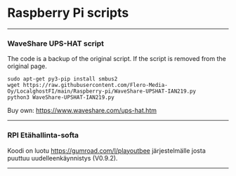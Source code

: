 # Raspberry Pi scripts   
   
---
 
   
### WaveShare UPS-HAT script    
The code is a backup of the original script. If the script is removed from the original page.      
```
sudo apt-get py3-pip install smbus2
wget https://raw.githubusercontent.com/Flero-Media-Oy/LocalghostFI/main/Raspberry-pi/WaveShare-UPSHAT-IAN219.py
python3 WaveShare-UPSHAT-IAN219.py    
```    

Buy own: https://www.waveshare.com/ups-hat.htm


---

### RPI Etähallinta-softa
Koodi on luotu https://gumroad.com/l/playoutbee järjestelmälle josta puuttuu uudelleenkäynnistys (V0.9.2). 

--- 
